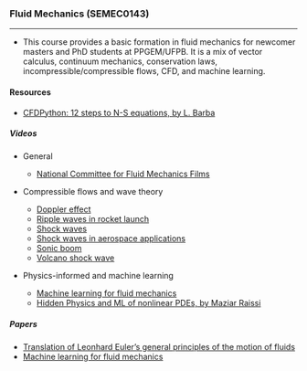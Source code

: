 ### Fluid Mechanics (SEMEC0143)
---

- This course provides a basic formation in fluid mechanics for newcomer masters and PhD students at PPGEM/UFPB. It is a mix of vector calculus, continuum mechanics, conservation laws, incompressible/compressible flows, CFD, and machine learning.

#### Resources

- [CFDPython: 12 steps to N-S equations, by L. Barba](https://github.com/barbagroup/CFDPython)

##### Videos
- General
	- [National Committee for Fluid Mechanics Films](https://web.mit.edu/hml/ncfmf.html)
- Compressible flows and wave theory
	- [Doppler effect](https://www.youtube.com/watch?v=h4OnBYrbCjY) 
	- [Ripple waves in rocket launch](https://www.youtube.com/watch?v=p0xY69kUtdU)
	- [Shock waves](https://www.youtube.com/watch?v=ng4XMEWUCLI)
	- [Shock waves in aerospace applications](https://www.youtube.com/watch?v=j493HvCkMbM)
	- [Sonic boom](https://www.youtube.com/watch?v=gWGLAAYdbbc)
	- [Volcano shock wave](https://video.nationalgeographic.com/video/news/00000148-e5ba-ddff-ab58-f5fb7e470000)

- Physics-informed and machine learning
	- [Machine learning for fluid mechanics](https:/www.youtube.com/watch?v=8e3OT2K99Kw&t=34s)
	- [Hidden Physics and ML of nonlinear PDEs, by Maziar Raissi](https://www.youtube.com/watch?v=GXZq2_WYRjo)

##### Papers

- [Translation of Leonhard Euler’s general principles of the motion of fluids](../../../../_media/files/paper-euler-translation.pdf)
- [Machine learning for fluid mechanics](https://doi.org/10.1146/annurev-fluid-010719-060214)
